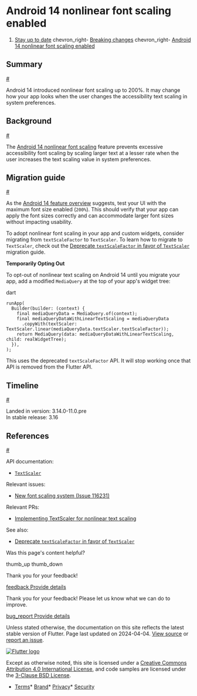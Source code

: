 Android 14 nonlinear font scaling enabled
=========================================

1. [Stay up to date](/release) chevron\_right- [Breaking changes](/release/breaking-changes) chevron\_right- [Android 14 nonlinear font scaling enabled](/release/breaking-changes/android-14-nonlinear-text-scaling-migration)

Summary
-------

[#](#summary)

Android 14 introduced nonlinear font scaling up to 200%. It may change how your app looks when the user changes the accessibility text scaling in system preferences.

Background
----------

[#](#background)

The [Android 14 nonlinear font scaling](https://developer.android.com/about/versions/14/features#non-linear-font-scaling) feature prevents excessive accessibility font scaling by scaling larger text at a lesser rate when the user increases the text scaling value in system preferences.

Migration guide
---------------

[#](#migration-guide)

As the [Android 14 feature overview](https://developer.android.com/about/versions/14/features#non-linear-font-scaling) suggests, test your UI with the maximum font size enabled (`200%`). This should verify that your app can apply the font sizes correctly and can accommodate larger font sizes without impacting usability.

To adopt nonlinear font scaling in your app and custom widgets, consider migrating from `textScaleFactor` to `TextScaler`. To learn how to migrate to `TextScaler`, check out the [Deprecate `textScaleFactor` in favor of `TextScaler`](/release/breaking-changes/deprecate-textscalefactor) migration guide.

**Temporarily Opting Out**

To opt-out of nonlinear text scaling on Android 14 until you migrate your app, add a modified `MediaQuery` at the top of your app's widget tree:

dart

```
runApp(
  Builder(builder: (context) {
    final mediaQueryData = MediaQuery.of(context);
    final mediaQueryDataWithLinearTextScaling = mediaQueryData
      .copyWith(textScaler: TextScaler.linear(mediaQueryData.textScaler.textScaleFactor));
    return MediaQuery(data: mediaQueryDataWithLinearTextScaling, child: realWidgetTree);
  }),
);
```

This uses the deprecated `textScaleFactor` API. It will stop working once that API is removed from the Flutter API.

Timeline
--------

[#](#timeline)

Landed in version: 3.14.0-11.0.pre  
 In stable release: 3.16

References
----------

[#](#references)

API documentation:

* [`TextScaler`](https://api.flutter.dev/flutter/painting/TextScaler-class.html)

Relevant issues:

* [New font scaling system (Issue 116231)](https://github.com/flutter/flutter/issues/116231)

Relevant PRs:

* [Implementing TextScaler for nonlinear text scaling](https://github.com/flutter/engine/pull/44907)

See also:

* [Deprecate `textScaleFactor` in favor of `TextScaler`](/release/breaking-changes/deprecate-textscalefactor)

Was this page's content helpful?

thumb\_up thumb\_down

Thank you for your feedback!

 [feedback Provide details](https://github.com/flutter/website/issues/new?template=1_page_issue.yml&&page-url=https://docs.flutter.dev/release/breaking-changes/android-14-nonlinear-text-scaling-migration/&page-source=https://github.com/flutter/website/tree/main/src/content/release/breaking-changes/android-14-nonlinear-text-scaling-migration.md)

Thank you for your feedback! Please let us know what we can do to improve.

 [bug\_report Provide details](https://github.com/flutter/website/issues/new?template=1_page_issue.yml&&page-url=https://docs.flutter.dev/release/breaking-changes/android-14-nonlinear-text-scaling-migration/&page-source=https://github.com/flutter/website/tree/main/src/content/release/breaking-changes/android-14-nonlinear-text-scaling-migration.md)

Unless stated otherwise, the documentation on this site reflects the latest stable version of Flutter. Page last updated on 2024-04-04. [View source](https://github.com/flutter/website/tree/main/src/content/release/breaking-changes/android-14-nonlinear-text-scaling-migration.md) or [report an issue](https://github.com/flutter/website/issues/new?template=1_page_issue.yml&&page-url=https://docs.flutter.dev/release/breaking-changes/android-14-nonlinear-text-scaling-migration/&page-source=https://github.com/flutter/website/tree/main/src/content/release/breaking-changes/android-14-nonlinear-text-scaling-migration.md "Report an issue with this page").

[![Flutter logo](/assets/images/branding/flutter/logo+text/horizontal/white.svg)](https://flutter.dev)

Except as otherwise noted, this site is licensed under a [Creative Commons Attribution 4.0 International License](https://creativecommons.org/licenses/by/4.0/), and code samples are licensed under the [3-Clause BSD License](https://opensource.org/licenses/BSD-3-Clause).

* [Terms](/tos "Terms of use")* [Brand](/brand "Brand usage guidelines")* [Privacy](https://policies.google.com/privacy "Privacy policy")* [Security](/security "Security philosophy and practices")

   